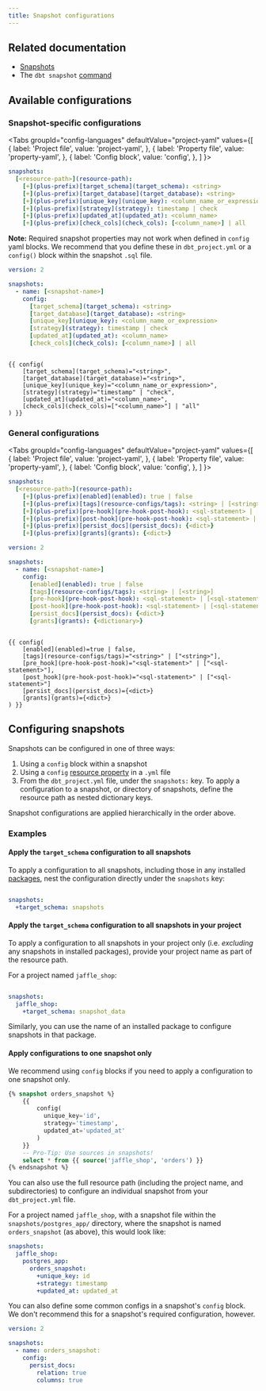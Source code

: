 ```yaml
---
title: Snapshot configurations
---
```

## Related documentation
* [Snapshots](snapshots)
* The `dbt snapshot` [command](snapshot)

<!--
Parts of a snapshot:
- name
- query
-->

## Available configurations
### Snapshot-specific configurations

<Tabs
  groupId="config-languages"
  defaultValue="project-yaml"
  values={[
    { label: 'Project file', value: 'project-yaml', },
    { label: 'Property file', value: 'property-yaml', },
    { label: 'Config block', value: 'config', },
  ]
}>
<TabItem value="project-yaml">

<File name='dbt_project.yml'>

```yaml
snapshots:
  [<resource-path>](resource-path):
    [+](plus-prefix)[target_schema](target_schema): <string>
    [+](plus-prefix)[target_database](target_database): <string>
    [+](plus-prefix)[unique_key](unique_key): <column_name_or_expression>
    [+](plus-prefix)[strategy](strategy): timestamp | check
    [+](plus-prefix)[updated_at](updated_at): <column_name>
    [+](plus-prefix)[check_cols](check_cols): [<column_name>] | all

```

</File>

</TabItem>

<TabItem value="property-yaml">

<File name='snapshots/properties.yml'>

**Note:** Required snapshot properties may not work when defined in `config` yaml blocks. We recommend that you define these in `dbt_project.yml` or a `config()` block within the snapshot `.sql` file.

```yaml
version: 2

snapshots:
  - name: [<snapshot-name>]
    config:
      [target_schema](target_schema): <string>
      [target_database](target_database): <string>
      [unique_key](unique_key): <column_name_or_expression>
      [strategy](strategy): timestamp | check
      [updated_at](updated_at): <column_name>
      [check_cols](check_cols): [<column_name>] | all

```

</File>

</TabItem>

<TabItem value="config">


```jinja

{{ config(
    [target_schema](target_schema)="<string>",
    [target_database](target_database)="<string>",
    [unique_key](unique_key)="<column_name_or_expression>",
    [strategy](strategy)="timestamp" | "check",
    [updated_at](updated_at)="<column_name>",
    [check_cols](check_cols)=["<column_name>"] | "all"
) }}

```


</TabItem>

</Tabs>


### General configurations

<Tabs
  groupId="config-languages"
  defaultValue="project-yaml"
  values={[
    { label: 'Project file', value: 'project-yaml', },
    { label: 'Property file', value: 'property-yaml', },
    { label: 'Config block', value: 'config', },
  ]
}>
<TabItem value="project-yaml">

<File name='dbt_project.yml'>

```yaml
snapshots:
  [<resource-path>](resource-path):
    [+](plus-prefix)[enabled](enabled): true | false
    [+](plus-prefix)[tags](resource-configs/tags): <string> | [<string>]
    [+](plus-prefix)[pre-hook](pre-hook-post-hook): <sql-statement> | [<sql-statement>]
    [+](plus-prefix)[post-hook](pre-hook-post-hook): <sql-statement> | [<sql-statement>]
    [+](plus-prefix)[persist_docs](persist_docs): {<dict>}
    [+](plus-prefix)[grants](grants): {<dict>}
```
</File>

</TabItem>

<TabItem value="property-yaml">

<File name='snapshots/properties.yml'>

```yaml
version: 2

snapshots:
  - name: [<snapshot-name>]
    config:
      [enabled](enabled): true | false
      [tags](resource-configs/tags): <string> | [<string>]
      [pre-hook](pre-hook-post-hook): <sql-statement> | [<sql-statement>]
      [post-hook](pre-hook-post-hook): <sql-statement> | [<sql-statement>]
      [persist_docs](persist_docs): {<dict>}
      [grants](grants): {<dictionary>}
```

</File>

</TabItem>

<TabItem value="config">


```jinja

{{ config(
    [enabled](enabled)=true | false,
    [tags](resource-configs/tags)="<string>" | ["<string>"],
    [pre_hook](pre-hook-post-hook)="<sql-statement>" | ["<sql-statement>"],
    [post_hook](pre-hook-post-hook)="<sql-statement>" | ["<sql-statement>"]
    [persist_docs](persist_docs)={<dict>}
    [grants](grants)={<dict>}
) }}

```

</TabItem>

</Tabs>


## Configuring snapshots
Snapshots can be configured in one of three ways:

1. Using a `config` block within a snapshot
2. Using a `config` [resource property](model-properties) in a `.yml` file
3. From the `dbt_project.yml` file, under the `snapshots:` key. To apply a configuration to a snapshot, or directory of snapshots, define the resource path as nested dictionary keys.

Snapshot configurations are applied hierarchically in the order above.

### Examples
#### Apply the `target_schema` configuration to all snapshots
To apply a configuration to all snapshots, including those in any installed [packages](package-management), nest the configuration directly under the `snapshots` key:

<File name='dbt_project.yml'>

```yml

snapshots:
  +target_schema: snapshots
```

</File>


#### Apply the `target_schema` configuration to all snapshots in your project
To apply a configuration to all snapshots in your project only (i.e. _excluding_ any snapshots in installed packages), provide your project name as part of the resource path.

For a project named `jaffle_shop`:

<File name='dbt_project.yml'>

```yml

snapshots:
  jaffle_shop:
    +target_schema: snapshot_data
```

</File>

Similarly, you can use the name of an installed package to configure snapshots in that package.

#### Apply configurations to one snapshot only

We recommend using `config` blocks if you need to apply a configuration to one snapshot only.

<File name='snapshots/postgres_app/orders_snapshot.sql'>

```sql
{% snapshot orders_snapshot %}
    {{
        config(
          unique_key='id',
          strategy='timestamp',
          updated_at='updated_at'
        )
    }}
    -- Pro-Tip: Use sources in snapshots!
    select * from {{ source('jaffle_shop', 'orders') }}
{% endsnapshot %}
```

</File>

You can also use the full resource path (including the project name, and subdirectories) to configure an individual snapshot from your `dbt_project.yml` file.

For a project named `jaffle_shop`, with a snapshot file within the `snapshots/postgres_app/` directory, where the snapshot is named `orders_snapshot` (as above), this would look like:

<File name='dbt_project.yml'>

```yml
snapshots:
  jaffle_shop:
    postgres_app:
      orders_snapshot:
        +unique_key: id
        +strategy: timestamp
        +updated_at: updated_at
```

</File>

You can also define some common configs in a snapshot's `config` block. We don't recommend this for a snapshot's required configuration, however.

<File name='dbt_project.yml'>

```yml
version: 2

snapshots:
  - name: orders_snapshot:
    config:
      persist_docs:
        relation: true
        columns: true
```

</File>
